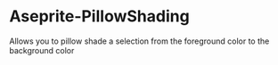 # Aseprite-PillowShading
Allows you to pillow shade a selection from the foreground color to the background color

